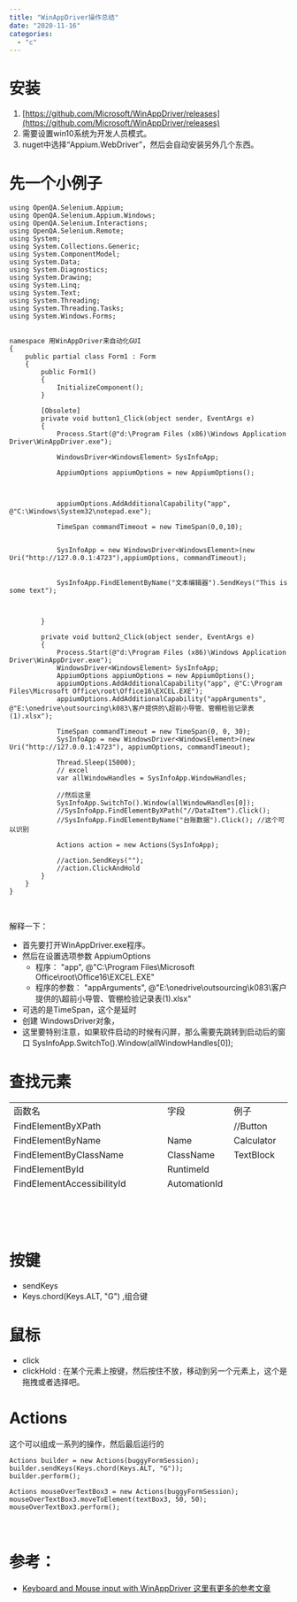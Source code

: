```yaml
---
title: "WinAppDriver操作总结"
date: "2020-11-16"
categories: 
  - "c"
---
```


# 安装

1. [https://github.com/Microsoft/WinAppDriver/releases](https://github.com/Microsoft/WinAppDriver/releases)
2. 需要设置win10系统为开发人员模式。
3. nuget中选择“Appium.WebDriver”，然后会自动安装另外几个东西。

# 先一个小例子

```
using OpenQA.Selenium.Appium;
using OpenQA.Selenium.Appium.Windows;
using OpenQA.Selenium.Interactions;
using OpenQA.Selenium.Remote;
using System;
using System.Collections.Generic;
using System.ComponentModel;
using System.Data;
using System.Diagnostics;
using System.Drawing;
using System.Linq;
using System.Text;
using System.Threading;
using System.Threading.Tasks;
using System.Windows.Forms;


namespace 用WinAppDriver来自动化GUI
{
    public partial class Form1 : Form
    {
        public Form1()
        {
            InitializeComponent();
        }

        [Obsolete]
        private void button1_Click(object sender, EventArgs e)
        {
            Process.Start(@"d:\Program Files (x86)\Windows Application Driver\WinAppDriver.exe");

            WindowsDriver<WindowsElement> SysInfoApp;

            AppiumOptions appiumOptions = new AppiumOptions();

            

            appiumOptions.AddAdditionalCapability("app", @"C:\Windows\System32\notepad.exe");

            TimeSpan commandTimeout = new TimeSpan(0,0,10);


            SysInfoApp = new WindowsDriver<WindowsElement>(new Uri("http://127.0.0.1:4723"),appiumOptions, commandTimeout);


            SysInfoApp.FindElementByName("文本编辑器").SendKeys("This is some text");



        }

        private void button2_Click(object sender, EventArgs e)
        {
            Process.Start(@"d:\Program Files (x86)\Windows Application Driver\WinAppDriver.exe");
            WindowsDriver<WindowsElement> SysInfoApp;
            AppiumOptions appiumOptions = new AppiumOptions();
            appiumOptions.AddAdditionalCapability("app", @"C:\Program Files\Microsoft Office\root\Office16\EXCEL.EXE");
            appiumOptions.AddAdditionalCapability("appArguments", @"E:\onedrive\outsourcing\k083\客户提供的\超前小导管、管棚检验记录表(1).xlsx");

            TimeSpan commandTimeout = new TimeSpan(0, 0, 30);
            SysInfoApp = new WindowsDriver<WindowsElement>(new Uri("http://127.0.0.1:4723"), appiumOptions, commandTimeout);

            Thread.Sleep(15000);
            // excel
            var allWindowHandles = SysInfoApp.WindowHandles;

            //然后这里
            SysInfoApp.SwitchTo().Window(allWindowHandles[0]);
            //SysInfoApp.FindElementByXPath("//DataItem").Click();
            //SysInfoApp.FindElementByName("台账数据").Click(); //这个可以识别

            Actions action = new Actions(SysInfoApp);

            //action.SendKeys("");
            //action.ClickAndHold
        }
    }
}
```

 

解释一下：

- 首先要打开WinAppDriver.exe程序。
- 然后在设置选项参数 AppiumOptions
    - 程序： "app", @"C:\\Program Files\\Microsoft Office\\root\\Office16\\EXCEL.EXE"
    - 程序的参数： "appArguments", @"E:\\onedrive\\outsourcing\\k083\\客户提供的\\超前小导管、管棚检验记录表(1).xlsx"
- 可选的是TimeSpan，这个是延时
- 创建 WindowsDriver对象，
- 这里要特别注意，如果软件启动的时候有闪屏，那么需要先跳转到启动后的窗口 SysInfoApp.SwitchTo().Window(allWindowHandles\[0\]);

# 查找元素

<table style="border-collapse: collapse; width: 100%; height: 192px;"><tbody><tr style="height: 24px;"><td style="width: 25%; height: 24px;">函数名</td><td style="width: 25%; height: 24px;"></td><td style="width: 25%; height: 24px;">字段</td><td style="width: 25%; height: 24px;">例子</td></tr><tr style="height: 24px;"><td style="width: 25%; height: 24px;">FindElementByXPath</td><td style="width: 25%; height: 24px;"></td><td style="width: 25%; height: 24px;"></td><td style="width: 25%; height: 24px;">//Button</td></tr><tr style="height: 24px;"><td style="width: 25%; height: 24px;">FindElementByName</td><td style="width: 25%; height: 24px;"></td><td style="width: 25%; height: 24px;">Name</td><td style="width: 25%; height: 24px;">Calculator</td></tr><tr style="height: 24px;"><td style="width: 25%; height: 24px;">FindElementByClassName</td><td style="width: 25%; height: 24px;"></td><td style="width: 25%; height: 24px;">ClassName</td><td style="width: 25%; height: 24px;">TextBlock</td></tr><tr style="height: 24px;"><td style="width: 25%; height: 24px;">FindElementById</td><td style="width: 25%; height: 24px;"></td><td style="width: 25%; height: 24px;">RuntimeId</td><td style="width: 25%; height: 24px;"></td></tr><tr style="height: 24px;"><td style="width: 25%; height: 24px;">FindElementAccessibilityId</td><td style="width: 25%; height: 24px;"></td><td style="width: 25%; height: 24px;">AutomationId</td><td style="width: 25%; height: 24px;"></td></tr><tr style="height: 24px;"><td style="width: 25%; height: 24px;"></td><td style="width: 25%; height: 24px;"></td><td style="width: 25%; height: 24px;"></td><td style="width: 25%; height: 24px;"></td></tr><tr style="height: 24px;"><td style="width: 25%; height: 24px;"></td><td style="width: 25%; height: 24px;"></td><td style="width: 25%; height: 24px;"></td><td style="width: 25%; height: 24px;"></td></tr></tbody></table>

 

# 按键

- sendKeys
- Keys.chord(Keys.ALT, "G") ,组合键

# 鼠标

- click
- clickHold : 在某个元素上按键，然后按住不放，移动到另一个元素上，这个是拖拽或者选择吧。

# Actions

这个可以组成一系列的操作，然后最后运行的

```
Actions builder = new Actions(buggyFormSession);
builder.sendKeys(Keys.chord(Keys.ALT, "G"));
builder.perform();

Actions mouseOverTextBox3 = new Actions(buggyFormSession);
mouseOverTextBox3.moveToElement(textBox3, 50, 50);
mouseOverTextBox3.perform();
```

 

# 参考：

- [Keyboard and Mouse input with WinAppDriver 这里有更多的参考文章](https://plainswheeler.com/2019/10/16/keyboard-and-mouse-input-with-winappdriver/)
